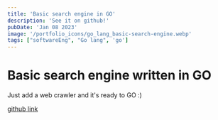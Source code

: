 ```yaml
---
title: 'Basic search engine in GO'
description: 'See it on github!'
pubDate: 'Jan 08 2023'
image: '/portfolio_icons/go_lang_basic-search-engine.webp'
tags: ["softwareEng", "Go lang", 'go']
---
```


# Basic search engine written in GO
Just add a web crawler and it's ready to GO :)

[github link](https://github.com/ThisIsTheCarm1ne/Basic-Search-engine-in-GO)
